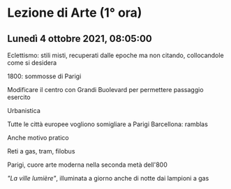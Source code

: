 #  Lezione di Arte (1° ora)
## Lunedì 4 ottobre 2021, 08:05:00


Eclettismo: stili misti, recuperati dalle epoche ma non citando, collocandole come si desidera


1800: sommosse di Parigi

Modificare il centro con Grandi Buolevard per permettere passaggio esercito 

Urbanistica

Tutte le città europee vogliono somigliare a Parigi
Barcellona: ramblas

Anche motivo pratico

Reti a gas, tram, filobus


Parigi, cuore arte moderna nella seconda metà dell'800

_"La ville lumière"_, illuminata a giorno anche di notte dai lampioni a gas


<!--stackedit_data:
eyJoaXN0b3J5IjpbNTIzNDg0MjcxXX0=
-->